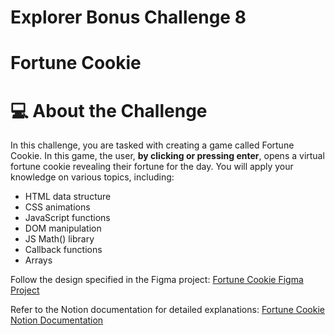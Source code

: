 # Explorer Bonus Challenge 8

# Fortune Cookie

# 💻 About the Challenge

In this challenge, you are tasked with creating a game called Fortune Cookie. In this game, the user, **by clicking or pressing enter**, opens a virtual fortune cookie revealing their fortune for the day. You will apply your knowledge on various topics, including:

- HTML data structure
- CSS animations
- JavaScript functions
- DOM manipulation
- JS Math() library
- Callback functions
- Arrays

Follow the design specified in the Figma project: [Fortune Cookie Figma Project](https://www.figma.com/community/file/1182751789348533739/biscoito-da-sorte)

Refer to the Notion documentation for detailed explanations: [Fortune Cookie Notion Documentation](https://efficient-sloth-d85.notion.site/Biscoito-da-Sorte-3ec5cf82a6dc41eb9672f21351a309b8)
